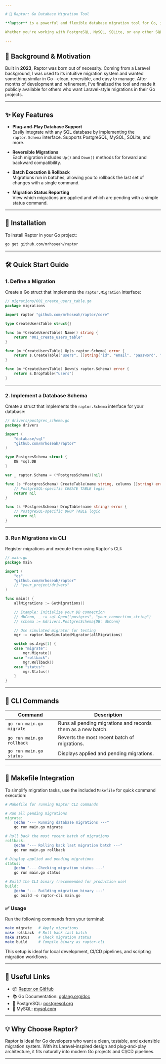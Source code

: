 ```yaml
---

# 🦖 Raptor: Go Database Migration Tool

**Raptor** is a powerful and flexible database migration tool for Go, inspired by Laravel's elegant migration system. It enables developers to manage database schema changes using clean, reversible Go structs and a simple CLI interface.

Whether you're working with PostgreSQL, MySQL, SQLite, or any other SQL database, Raptor makes schema evolution seamless and maintainable.

---
```


## 👤 Background & Motivation

Built in **2023**, Raptor was born out of necessity. Coming from a Laravel background, I was used to its intuitive migration system and wanted something similar in Go—clean, reversible, and easy to manage. After months of development and refinement, I’ve finalized the tool and made it publicly available for others who want Laravel-style migrations in their Go projects.

---

## ✨ Key Features

- **Plug-and-Play Database Support**  
  Easily integrate with any SQL database by implementing the `raptor.Schema` interface. Supports PostgreSQL, MySQL, SQLite, and more.

- **Reversible Migrations**  
  Each migration includes `Up()` and `Down()` methods for forward and backward compatibility.

- **Batch Execution & Rollback**  
  Migrations run in batches, allowing you to rollback the last set of changes with a single command.

- **Migration Status Reporting**  
  View which migrations are applied and which are pending with a simple status command.

---

## 🚀 Installation

To install Raptor in your Go project:

```bash
go get github.com/mrhoseah/raptor
```

---

## 🛠 Quick Start Guide

### 1. Define a Migration

Create a Go struct that implements the `raptor.Migration` interface:

```go
// migrations/001_create_users_table.go
package migrations

import raptor "github.com/mrhoseah/raptor/core"

type CreateUsersTable struct{}

func (m *CreateUsersTable) Name() string {
	return "001_create_users_table"
}

func (m *CreateUsersTable) Up(s raptor.Schema) error {
	return s.CreateTable("users", []string{"id", "email", "password", "created_at"})
}

func (m *CreateUsersTable) Down(s raptor.Schema) error {
	return s.DropTable("users")
}
```

---

### 2. Implement a Database Schema

Create a struct that implements the `raptor.Schema` interface for your database:

```go
// drivers/postgres_schema.go
package drivers

import (
    "database/sql"
    "github.com/mrhoseah/raptor"
)

type PostgresSchema struct {
    DB *sql.DB
}

var _ raptor.Schema = (*PostgresSchema)(nil)

func (s *PostgresSchema) CreateTable(name string, columns []string) error {
    // PostgreSQL-specific CREATE TABLE logic
    return nil
}

func (s *PostgresSchema) DropTable(name string) error {
    // PostgreSQL-specific DROP TABLE logic
    return nil
}
```

---

### 3. Run Migrations via CLI

Register migrations and execute them using Raptor's CLI:

```go
// main.go
package main

import (
    "os"
    "github.com/mrhoseah/raptor"
    // "your_project/drivers"
)

func main() {
    allMigrations := GetMigrations()

    // Example: Initialize your DB connection
    // dbConn, _ := sql.Open("postgres", "your_connection_string")
    // schema := &drivers.PostgresSchema{DB: dbConn}

    // Use simulated migrator for testing
    mgr := raptor.NewSimulatedMigrator(allMigrations)

    switch os.Args[1] {
    case "migrate":
        mgr.Migrate()
    case "rollback":
        mgr.Rollback()
    case "status":
        mgr.Status()
    }
}
```

---

## 📜 CLI Commands

| Command                   | Description                                                  |
|---------------------------|--------------------------------------------------------------|
| `go run main.go migrate`  | Runs all pending migrations and records them as a new batch. |
| `go run main.go rollback` | Reverts the most recent batch of migrations.                 |
| `go run main.go status`   | Displays applied and pending migrations.                     |

---

## 🧰 Makefile Integration

To simplify migration tasks, use the included `Makefile` for quick command execution:

```makefile
# Makefile for running Raptor CLI commands

# Run all pending migrations
migrate:
	@echo "--- Running database migrations ---"
	go run main.go migrate

# Roll back the most recent batch of migrations
rollback:
	@echo "--- Rolling back last migration batch ---"
	go run main.go rollback

# Display applied and pending migrations
status:
	@echo "--- Checking migration status ---"
	go run main.go status

# Build the CLI binary (recommended for production use)
build:
	@echo "--- Building migration binary ---"
	go build -o raptor-cli main.go
```

### ✅ Usage

Run the following commands from your terminal:

```bash
make migrate   # Apply migrations
make rollback  # Roll back last batch
make status    # Check migration status
make build     # Compile binary as raptor-cli
```

This setup is ideal for local development, CI/CD pipelines, and scripting migration workflows.

---

## 🔗 Useful Links

- 📦 [Raptor on GitHub](https://github.com/mrhoseah/raptor)
- 📚 Go Documentation: [golang.org/doc](https://golang.org/doc)
- 🐘 PostgreSQL: [postgresql.org](https://www.postgresql.org)
- 🐬 MySQL: [mysql.com](https://www.mysql.com)

---

## 💡 Why Choose Raptor?

Raptor is ideal for Go developers who want a clean, testable, and extensible migration system. With its Laravel-inspired design and plug-and-play architecture, it fits naturally into modern Go projects and CI/CD pipelines.

---


